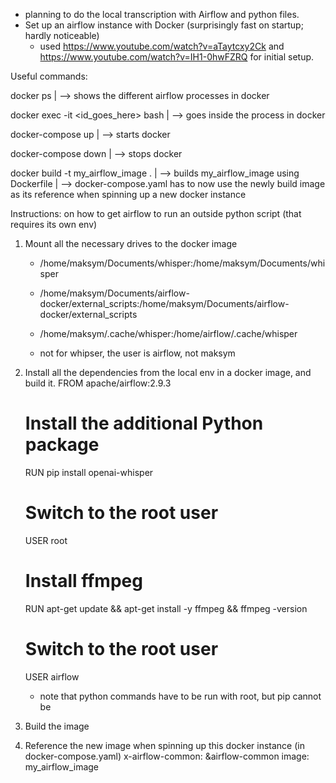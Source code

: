 - planning to do the local transcription with Airflow and python files.
- Set up an airflow instance with Docker (surprisingly fast on startup; hardly noticeable)
    - used https://www.youtube.com/watch?v=aTaytcxy2Ck and https://www.youtube.com/watch?v=IH1-0hwFZRQ for initial setup.


Useful commands:

docker ps
    |
    --> shows the different airflow processes in docker


docker exec -it <id_goes_here> bash
    |
    --> goes inside the process in docker

docker-compose up
    |
    --> starts docker

docker-compose down
    |
    --> stops docker

docker build -t my_airflow_image .
    |
    --> builds my_airflow_image using Dockerfile
    |
    --> docker-compose.yaml has to now use the newly build image as its reference when spinning up a new docker instance



Instructions:
    on how to get airflow to run an outside python script (that requires its own env) 

1. Mount all the necessary drives to the docker image
    - /home/maksym/Documents/whisper:/home/maksym/Documents/whisper
    - /home/maksym/Documents/airflow-docker/external_scripts:/home/maksym/Documents/airflow-docker/external_scripts
    - /home/maksym/.cache/whisper:/home/airflow/.cache/whisper

    - not for whipser, the user is airflow, not maksym

2. Install all the dependencies from the local env in a docker image, and build it.
    FROM apache/airflow:2.9.3

    # Install the additional Python package
    RUN pip install openai-whisper

    # Switch to the root user
    USER root

    # Install ffmpeg
    RUN apt-get update && apt-get install -y ffmpeg && ffmpeg -version

    # Switch to the root user
    USER airflow


    - note that python commands have to be run with root, but pip cannot be

3. Build the image
4. Reference the new image when spinning up this docker instance (in docker-compose.yaml)
    x-airflow-common:
        &airflow-common
        image: my_airflow_image 